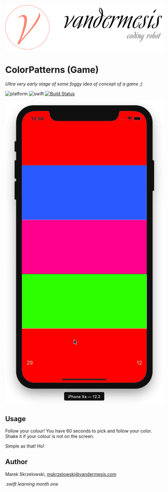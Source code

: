 ![logo](/Demo/logo.png)



# ColorPatterns (Game)

*Ultra very early stage of some foggy idea of concept of a game ;)*

![platform](https://img.shields.io/badge/platform-iOS-green.svg)
![swift](https://img.shields.io/badge/swift-5.0-brightgreen.svg)
[![Build Status](https://travis-ci.org/vandermesis/ColorPatterns.svg?branch=master)](https://travis-ci.org/vandermesis/ColorPatterns)



![animation](/Demo/animation.gif)

## Usage

Follow your colour!
You have 60 seconds to pick and follow your color. Shake it if your colour is not on the screen.

Simple as that!
Ho!

## Author

Marek Skrzelowski, mskrzelowski@vandermesis.com


*.swift learning month one*
